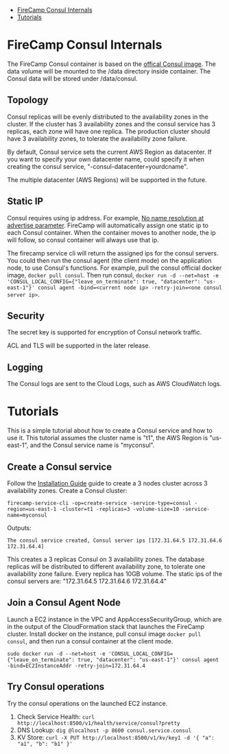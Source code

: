 * [FireCamp Consul Internals](https://github.com/cloudstax/firecamp/tree/master/catalog/consul#firecamp-consul-internals)
* [Tutorials](https://github.com/cloudstax/firecamp/tree/master/catalog/consul#tutorials)

# FireCamp Consul Internals

The FireCamp Consul container is based on the [offical Consul image](https://hub.docker.com/r/_/consul/). The data volume will be mounted to the /data directory inside container. The Consul data will be stored under /data/consul.

## Topology

Consul replicas will be evenly distributed to the availability zones in the cluster. If the cluster has 3 availability zones and the consul service has 3 replicas, each zone will have one replica. The production cluster should have 3 availability zones, to tolerate the availability zone failure.

By default, Consul service sets the current AWS Region as datacenter. If you want to specify your own datacenter name, could specify it when creating the consul service, "-consul-datacenter=yourdcname".

The multiple datacenter (AWS Regions) will be supported in the future.

## Static IP

Consul requires using ip address. For example, [No name resolution at advertise parameter](https://github.com/hashicorp/consul/issues/1185). FireCamp will automatically assign one static ip to each Consul container. When the container moves to another node, the ip will follow, so consul container will always use that ip.

The firecamp service cli will return the assigned ips for the consul servers. You could then run the consul agent (the client mode) on the application node, to use Consul's functions. For example, pull the consul official docker image, `docker pull consul`. Then run consul, `docker run -d --net=host -e 'CONSUL_LOCAL_CONFIG={"leave_on_terminate": true, "datacenter": "us-east-1"}' consul agent -bind=<current node ip> -retry-join=<one consul server ip>`.

## Security

The secret key is supported for encryption of Consul network traffic.

ACL and TLS will be supported in the later release.

## Logging

The Consul logs are sent to the Cloud Logs, such as AWS CloudWatch logs.


# Tutorials

This is a simple tutorial about how to create a Consul service and how to use it. This tutorial assumes the cluster name is "t1", the AWS Region is "us-east-1", and the Consul service name is "myconsul".

## Create a Consul service
Follow the [Installation Guide](https://github.com/cloudstax/firecamp/tree/master/docs/installation) guide to create a 3 nodes cluster across 3 availability zones. Create a Consul cluster:
```
firecamp-service-cli -op=create-service -service-type=consul -region=us-east-1 -cluster=t1 -replicas=3 -volume-size=10 -service-name=myconsul
```
Outputs:
```
The consul service created, Consul server ips [172.31.64.5 172.31.64.6 172.31.64.4]
```

This creates a 3 replicas Consul on 3 availability zones. The database replicas will be distributed to different availability zone, to tolerate one availability zone failure. Every replica has 10GB volume. The static ips of the consul servers are: "172.31.64.5 172.31.64.6 172.31.64.4"

## Join a Consul Agent Node
Launch a EC2 instance in the VPC and AppAccessSecurityGroup, which are in the output of the CloudFormation stack that launches the FireCamp cluster. Install docker on the instance, pull consul image `docker pull consul`, and then run a consul container at the client mode.
```
sudo docker run -d --net=host -e 'CONSUL_LOCAL_CONFIG={"leave_on_terminate": true, "datacenter": "us-east-1"}' consul agent -bind=EC2InstanceAddr -retry-join=172.31.64.4
```

## Try Consul operations
Try the consul operations on the launched EC2 instance.
1. Check Service Health: `curl http://localhost:8500/v1/health/service/consul?pretty`
2. DNS Lookup: `dig @localhost -p 8600 consul.service.consul`
3. KV Store: `curl -X PUT http://localhost:8500/v1/kv/key1 -d '{ "a": "a1", "b": "b1" }'`


